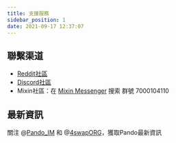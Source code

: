 ```yaml
---
title: 支援服務
sidebar_position: 1
date: 2021-09-17 12:37:07
---
```


## 聯繫渠道

- [Reddit社區](https://www.reddit.com/r/pando/)
- [Discord社區](https://discord.gg/ek45g3Cymd)
- Mixin社區：在 [Mixin Messenger](https://mixin.one/messenger) 搜索 群號 7000104110

## 最新資訊

關注 @[Pando_IM](https://twitter.com/pando_im) 和 @[4swapORG](https://twitter.com/4swapOrg)，獲取Pando最新資訊
